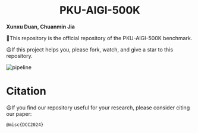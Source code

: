 # <center> PKU-AIGI-500K
**Xunxu Duan, Chuanmin Jia**

:hammer:This repository is the official repository of the PKU-AIGI-500K benchmark.

:smiley:If this project helps you, please fork, watch, and give a star to this repository.

![pipeline](./assets/pipeline.png)


# Citation
:smiley:If you find our repository useful for your research, please consider citing our paper:

```
@misc{DCC2024}
```
